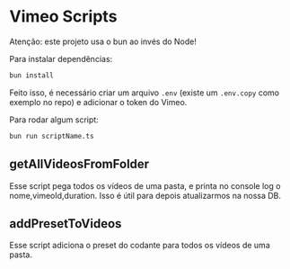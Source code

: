 # Vimeo Scripts

Atenção: este projeto usa o bun ao invés do Node!

Para instalar dependências:

```bash
bun install
```

Feito isso, é necessário criar um arquivo `.env` (existe um `.env.copy` como exemplo no repo) e adicionar o token do Vimeo.

Para rodar algum script:

```bash
bun run scriptName.ts
```

## getAllVideosFromFolder

Esse script pega todos os vídeos de uma pasta, e printa no console log o nome,vimeoId,duration.
Isso é útil para depois atualizarmos na nossa DB.

## addPresetToVideos

Esse script adiciona o preset do codante para todos os vídeos de uma pasta.

